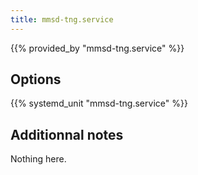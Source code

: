 ```yaml
---
title: mmsd-tng.service
---
```


{{% provided_by "mmsd-tng.service" %}}

## Options

{{% systemd_unit "mmsd-tng.service" %}}

## Additionnal notes

Nothing here.
